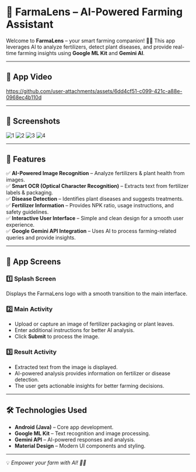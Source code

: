 # 🌱 **FarmaLens** – AI-Powered Farming Assistant  

Welcome to **FarmaLens** – your smart farming companion! 🚜🌾 This app leverages AI to analyze fertilizers, detect plant diseases, and provide real-time farming insights using **Google ML Kit** and **Gemini AI**.  

---
## 📸 **App Video**

https://github.com/user-attachments/assets/6dd4cf51-c099-421c-a88e-0968ec4b110d

---

## 📸 **Screenshots**
![1](https://github.com/user-attachments/assets/7d8fafd5-94a1-44e9-b91e-914d69504091)
![2](https://github.com/user-attachments/assets/6d90bac0-123a-4b84-b05c-c1a49212f226)
![3](https://github.com/user-attachments/assets/0eae6765-564b-4601-be70-6bf6ea282eed)
![4](https://github.com/user-attachments/assets/ad8d740a-6aba-4167-8612-01ab3a800730)


---

## 🚀 **Features**
✅ **AI-Powered Image Recognition** – Analyze fertilizers & plant health from images.  
✅ **Smart OCR (Optical Character Recognition)** – Extracts text from fertilizer labels & packaging.  
✅ **Disease Detection** – Identifies plant diseases and suggests treatments.  
✅ **Fertilizer Information** – Provides NPK ratio, usage instructions, and safety guidelines.  
✅ **Interactive User Interface** – Simple and clean design for a smooth user experience.  
✅ **Google Gemini API Integration** – Uses AI to process farming-related queries and provide insights.  

---

## 📱 **App Screens**
### 1️⃣ **Splash Screen**  
Displays the FarmaLens logo with a smooth transition to the main interface.  

### 2️⃣ **Main Activity**  
- Upload or capture an image of fertilizer packaging or plant leaves.  
- Enter additional instructions for better AI analysis.  
- Click **Submit** to process the image.  

### 3️⃣ **Result Activity**  
- Extracted text from the image is displayed.  
- AI-powered analysis provides information on fertilizer or disease detection.  
- The user gets actionable insights for better farming decisions.  

---

## 🛠 **Technologies Used**
- **Android (Java)** – Core app development.  
- **Google ML Kit** – Text recognition and image processing.  
- **Gemini API** – AI-powered responses and analysis.  
- **Material Design** – Modern UI components and styling.  

---

💡 *Empower your farm with AI! 🌱🚀*

